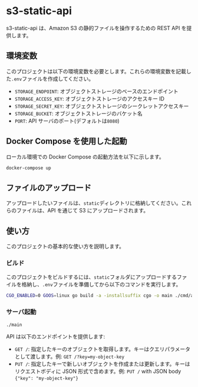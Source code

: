 # s3-static-api

s3-static-api は、Amazon S3 の静的ファイルを操作するための REST API を提供します。

## 環境変数

このプロジェクトは以下の環境変数を必要とします。これらの環境変数を記載した`.env`ファイルを作成してください。

- `STORAGE_ENDPOINT`: オブジェクトストレージのベースのエンドポイント
- `STORAGE_ACCESS_KEY`: オブジェクトストレージのアクセスキー ID
- `STORAGE_SECRET_KEY`: オブジェクトストレージのシークレットアクセスキー
- `STORAGE_BUCKET`: オブジェクトストレージのバケット名
- `PORT`: API サーバのポート(デフォルトは`8080`)

## Docker Compose を使用した起動

ローカル環境での Docker Compose の起動方法を以下に示します。

```bash
docker-compose up
```

## ファイルのアップロード

アップロードしたいファイルは、`static`ディレクトリに格納してください。これらのファイルは、API を通じて S3 にアップロードされます。

## 使い方

このプロジェクトの基本的な使い方を説明します。

### ビルド

このプロジェクトをビルドするには、`static`フォルダにアップロードするファイルを格納し、`.env`ファイルを準備してから以下のコマンドを実行します。

```bash
CGO_ENABLED=0 GOOS=linux go build -a -installsuffix cgo -o main ./cmd/api-server/main.go
```

### サーバ起動

```bash
./main
```

API は以下のエンドポイントを提供します:

- `GET /`: 指定したキーのオブジェクトを取得します。キーはクエリパラメータとして渡します。例: `GET /?key=my-object-key`
- `PUT /`: 指定したキーで新しいオブジェクトを作成または更新します。キーはリクエストボディに JSON 形式で含めます。例: `PUT /` with JSON body `{"key": "my-object-key"}`
